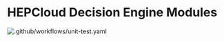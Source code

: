<!--
SPDX-FileCopyrightText: 2017 Fermi Research Alliance, LLC
SPDX-License-Identifier: Apache-2.0
-->

# HEPCloud Decision Engine Modules

![.github/workflows/unit-test.yaml](https://github.com/HEPCloud/decisionengine_modules/workflows/.github/workflows/unit-test.yaml/badge.svg)
